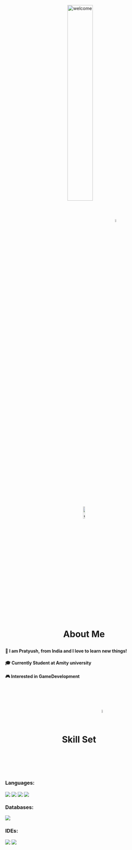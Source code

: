 <p align='center'><img align='center' alt='welcome' width='40%' src='https://cdn.discordapp.com/attachments/743461968039641149/1007202180673060874/hellow.png'><img align='center' alt='welcome' width='5%' src='https://images-wixmp-ed30a86b8c4ca887773594c2.wixmp.com/f/c2046041-a08f-46bd-85d1-27ffbe7b4585/dbo9hr9-d1c0ac4a-669b-4ff3-b44b-6573079f1867.gif?token=eyJ0eXAiOiJKV1QiLCJhbGciOiJIUzI1NiJ9.eyJzdWIiOiJ1cm46YXBwOjdlMGQxODg5ODIyNjQzNzNhNWYwZDQxNWVhMGQyNmUwIiwiaXNzIjoidXJuOmFwcDo3ZTBkMTg4OTgyMjY0MzczYTVmMGQ0MTVlYTBkMjZlMCIsIm9iaiI6W1t7InBhdGgiOiJcL2ZcL2MyMDQ2MDQxLWEwOGYtNDZiZC04NWQxLTI3ZmZiZTdiNDU4NVwvZGJvOWhyOS1kMWMwYWM0YS02NjliLTRmZjMtYjQ0Yi02NTczMDc5ZjE4NjcuZ2lmIn1dXSwiYXVkIjpbInVybjpzZXJ2aWNlOmZpbGUuZG93bmxvYWQiXX0.owAgL46ZfcMrK0tJ36eAYrhsbo6uST416jtUB-K1SoE'>
</p>

# <p align='center'><img align='center' alt='welcome' width='10%' src='https://im4.ezgif.com/tmp/ezgif-4-2741d77aaf.gif'></br>About Me </p>
<h4>👦 I am Pratyush,&nbspfrom India and I love to learn new things!</h4>
<h4>🎓 Currently Student at Amity university</h4>
<h4>🎮 Interested in GameDevelopment</h3>
</br></br></p>


# <p align='center'>  Skill Set <img align='center' alt='welcome' width='5%' src='https://media4.giphy.com/media/bLVTnQvgggksbDXs7S/giphy.gif?cid=6c09b9524024d7fd2cc00b65b4e623dee75031c7fecc7406&rid=giphy.gif&ct=s'></p>
  

<p align='left'>
 <h3> Languages: </h3></p>
 <p>
<img align='center' src='https://img.shields.io/badge/Python-3776AB?style=for-the-badge&logo=python&logoColor=white'>  <img align='center' src='https://img.shields.io/badge/C%2B%2B-00599C?style=for-the-badge&logo=c%2B%2B&logoColor=white'>  <img align='center' src='https://img.shields.io/badge/c-%2300599C.svg?style=for-the-badge&logo=c&logoColor=white'>  <img align='center'src='https://img.shields.io/badge/kotlin-%237F52FF.svg?style=for-the-badge&logo=kotlin&logoColor=white'>
</p>
</p>
<p align='left'>
 <h3> Databases: </h3></p>
 <p>
<img align='center' src='https://img.shields.io/badge/MySQL-005C84?style=for-the-badge&logo=mysql&logoColor=white'></p>
</p>

<p align='left'>
 <h3> IDEs: </h3></p>
 <p>
<img align='center' src='https://img.shields.io/badge/Visual%20Studio%20Code-0078d7.svg?style=for-the-badge&logo=visual-studio-code&logoColor=white'>  <img align='center' src='https://img.shields.io/badge/Android%20Studio-3DDC84.svg?style=for-the-badge&logo=android-studio&logoColor=white'></p>
</p>
  

  
  
